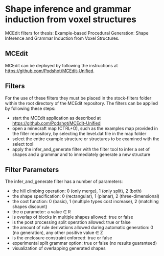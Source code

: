 # Shape inference and grammar induction from voxel structures
MCEdit filters for thesis: Example-based Procedural Generation: Shape Inference and Grammar Induction from Voxel Structures.


## MCEdit

MCEdit can be deployed by following the instructions at https://github.com/Podshot/MCEdit-Unified.

## Filters

For the use of these filters they must be placed in the stock-filters folder within the root directory of the MCEdit repository. The filters can be applied by following these steps:
- start the MCEdit application as described at https://github.com/Podshot/MCEdit-Unified
- open a minecraft map (CTRL+O), such as the examples map provided in the filter repository, by selecting the level.dat file in the map folder
- select the entire example structure or structures to be examined with the select tool
- apply the infer_and_generate filter with the filter tool to infer a set of shapes and a grammar and to immediately generate a new structure

## Filter Parameters
The infer_and_generate filter has a number of parameters:
- the hill climbing operation: 0 (only merge), 1 (only split), 2 (both)
- the shape specification: 0 (rectangular), 1 (planar), 2 (three-dimensional)
- the cost function: 0 (basic), 1 (multiple types cost increase), 2 (matching shapes discount)
- the α parameter: a value ∈ R
- is overlap of blocks in multiple shapes allowed: true or false
- is the post processing split operation allowed: true or false
- the amount of rule derivations allowed during automatic generation: 0 (no generation), any other positive value ∈ Z
- is the enclosure constraint enforced: true or false
- experimental split grammar option: true or false (no results guaranteed)
- visualization of overlapping generated shapes
